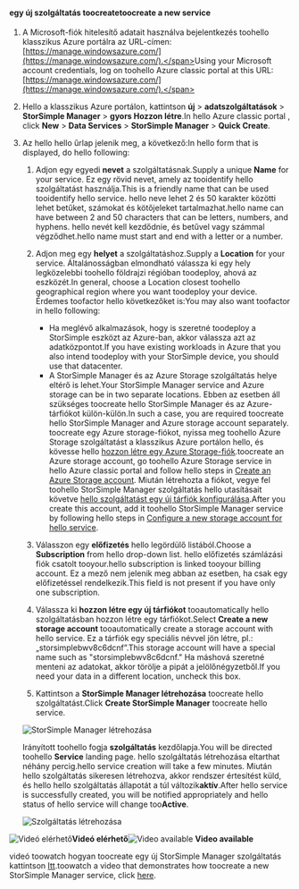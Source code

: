 <!--author=alkohli last changed:01/14/2016-->


#### <a name="toocreate-a-new-service"></a><span data-ttu-id="1bb41-101">egy új szolgáltatás toocreate</span><span class="sxs-lookup"><span data-stu-id="1bb41-101">toocreate a new service</span></span>
1. <span data-ttu-id="1bb41-102">A Microsoft-fiók hitelesítő adatait használva bejelentkezés toohello klasszikus Azure portálra az URL-címen: [https://manage.windowsazure.com/](https://manage.windowsazure.com/).</span><span class="sxs-lookup"><span data-stu-id="1bb41-102">Using your Microsoft account credentials, log on toohello Azure classic portal at this URL: [https://manage.windowsazure.com/](https://manage.windowsazure.com/).</span></span>
2. <span data-ttu-id="1bb41-103">Hello a klasszikus Azure portálon, kattintson **új** > **adatszolgáltatások** > **StorSimple Manager** > **gyors Hozzon létre**.</span><span class="sxs-lookup"><span data-stu-id="1bb41-103">In hello Azure classic portal , click **New** > **Data Services** > **StorSimple Manager** > **Quick Create**.</span></span>
3. <span data-ttu-id="1bb41-104">Az hello hello űrlap jelenik meg, a következő:</span><span class="sxs-lookup"><span data-stu-id="1bb41-104">In hello form that is displayed, do hello following:</span></span>
   
   1. <span data-ttu-id="1bb41-105">Adjon egy egyedi **nevet** a szolgáltatásnak.</span><span class="sxs-lookup"><span data-stu-id="1bb41-105">Supply a unique **Name** for your service.</span></span> <span data-ttu-id="1bb41-106">Ez egy rövid nevet, amely az tooidentify hello szolgáltatást használja.</span><span class="sxs-lookup"><span data-stu-id="1bb41-106">This is a friendly name that can be used tooidentify hello service.</span></span> <span data-ttu-id="1bb41-107">hello neve lehet 2 és 50 karakter közötti lehet betűket, számokat és kötőjeleket tartalmazhat.</span><span class="sxs-lookup"><span data-stu-id="1bb41-107">hello name can have between 2 and 50 characters that can be letters, numbers, and hyphens.</span></span> <span data-ttu-id="1bb41-108">hello nevét kell kezdődnie, és betűvel vagy számmal végződhet.</span><span class="sxs-lookup"><span data-stu-id="1bb41-108">hello name must start and end with a letter or a number.</span></span>
   2. <span data-ttu-id="1bb41-109">Adjon meg egy **helyet** a szolgáltatáshoz.</span><span class="sxs-lookup"><span data-stu-id="1bb41-109">Supply a **Location** for your service.</span></span> <span data-ttu-id="1bb41-110">Általánosságban elmondható válassza ki egy hely legközelebbi toohello földrajzi régióban toodeploy, ahová az eszközét.</span><span class="sxs-lookup"><span data-stu-id="1bb41-110">In general, choose a Location closest toohello geographical region where you want toodeploy your device.</span></span> <span data-ttu-id="1bb41-111">Érdemes toofactor hello következőket is:</span><span class="sxs-lookup"><span data-stu-id="1bb41-111">You may also want toofactor in hello following:</span></span> 
      
      * <span data-ttu-id="1bb41-112">Ha meglévő alkalmazások, hogy is szeretné toodeploy a StorSimple eszközt az Azure-ban, akkor válassza azt az adatközpontot.</span><span class="sxs-lookup"><span data-stu-id="1bb41-112">If you have existing workloads in Azure that you also intend toodeploy with your StorSimple device, you should use that datacenter.</span></span>
      * <span data-ttu-id="1bb41-113">A StorSimple Manager és az Azure Storage szolgáltatás helye eltérő is lehet.</span><span class="sxs-lookup"><span data-stu-id="1bb41-113">Your StorSimple Manager service and Azure storage can be in two separate locations.</span></span> <span data-ttu-id="1bb41-114">Ebben az esetben áll szükséges toocreate hello StorSimple Manager és az Azure-tárfiókot külön-külön.</span><span class="sxs-lookup"><span data-stu-id="1bb41-114">In such a case, you are required toocreate hello StorSimple Manager and Azure storage account separately.</span></span> <span data-ttu-id="1bb41-115">toocreate egy Azure storage-fiókot, nyissa meg toohello Azure Storage szolgáltatást a klasszikus Azure portálon hello, és kövesse hello [hozzon létre egy Azure Storage-fiók](../articles/storage/common/storage-create-storage-account.md#create-a-storage-account).</span><span class="sxs-lookup"><span data-stu-id="1bb41-115">toocreate an Azure storage account, go toohello Azure Storage service in hello Azure classic portal and follow hello steps in [Create an Azure Storage account](../articles/storage/common/storage-create-storage-account.md#create-a-storage-account).</span></span> <span data-ttu-id="1bb41-116">Miután létrehozta a fiókot, vegye fel toohello StorSimple Manager szolgáltatás hello utasításait követve [hello szolgáltatást egy új tárfiók konfigurálása](../articles/storsimple/storsimple-deployment-walkthrough.md#configure-a-new-storage-account-for-the-service).</span><span class="sxs-lookup"><span data-stu-id="1bb41-116">After you create this account, add it toohello StorSimple Manager service by following hello steps in [Configure a new storage account for hello service](../articles/storsimple/storsimple-deployment-walkthrough.md#configure-a-new-storage-account-for-the-service).</span></span>
   3. <span data-ttu-id="1bb41-117">Válasszon egy **előfizetés** hello legördülő listából.</span><span class="sxs-lookup"><span data-stu-id="1bb41-117">Choose a **Subscription** from hello drop-down list.</span></span> <span data-ttu-id="1bb41-118">hello előfizetés számlázási fiók csatolt tooyour.</span><span class="sxs-lookup"><span data-stu-id="1bb41-118">hello subscription is linked tooyour billing account.</span></span> <span data-ttu-id="1bb41-119">Ez a mező nem jelenik meg abban az esetben, ha csak egy előfizetéssel rendelkezik.</span><span class="sxs-lookup"><span data-stu-id="1bb41-119">This field is not present if you have only one subscription.</span></span>
   4. <span data-ttu-id="1bb41-120">Válassza ki **hozzon létre egy új tárfiókot** tooautomatically hello szolgáltatásban hozzon létre egy tárfiókot.</span><span class="sxs-lookup"><span data-stu-id="1bb41-120">Select **Create a new storage account** tooautomatically create a storage account with hello service.</span></span> <span data-ttu-id="1bb41-121">Ez a tárfiók egy speciális névvel jön létre, pl.: „storsimplebwv8c6dcnf”.</span><span class="sxs-lookup"><span data-stu-id="1bb41-121">This storage account will have a special name such as "storsimplebwv8c6dcnf."</span></span> <span data-ttu-id="1bb41-122">Ha máshová szeretné menteni az adatokat, akkor törölje a pipát a jelölőnégyzetből.</span><span class="sxs-lookup"><span data-stu-id="1bb41-122">If you need your data in a different location, uncheck this box.</span></span> 
   5. <span data-ttu-id="1bb41-123">Kattintson a **StorSimple Manager létrehozása** toocreate hello szolgáltatást.</span><span class="sxs-lookup"><span data-stu-id="1bb41-123">Click **Create StorSimple Manager** toocreate hello service.</span></span>
   
   ![StorSimple Manager létrehozása](./media/storsimple-create-new-service/HCS_CreateAService-include.png)
   
   <span data-ttu-id="1bb41-125">Irányított toohello fogja **szolgáltatás** kezdőlapja.</span><span class="sxs-lookup"><span data-stu-id="1bb41-125">You will be directed toohello **Service** landing page.</span></span> <span data-ttu-id="1bb41-126">hello szolgáltatás létrehozása eltarthat néhány percig.</span><span class="sxs-lookup"><span data-stu-id="1bb41-126">hello service creation will take a few minutes.</span></span> <span data-ttu-id="1bb41-127">Miután hello szolgáltatás sikeresen létrehozva, akkor rendszer értesítést küld, és hello hello szolgáltatás állapotát a túl változik**aktív**.</span><span class="sxs-lookup"><span data-stu-id="1bb41-127">After hello service is successfully created, you will be notified appropriately and hello status of hello service will change too**Active**.</span></span>
   
   ![Szolgáltatás létrehozása](./media/storsimple-create-new-service/HCS_StorSimpleManagerServicePage-include.png)

<span data-ttu-id="1bb41-129">![Videó elérhető](./media/storsimple-create-new-service/Video_icon.png)**Videó elérhető**</span><span class="sxs-lookup"><span data-stu-id="1bb41-129">![Video available](./media/storsimple-create-new-service/Video_icon.png) **Video available**</span></span>

<span data-ttu-id="1bb41-130">videó toowatch hogyan toocreate egy új StorSimple Manager szolgáltatás kattintson [Itt](https://azure.microsoft.com/documentation/videos/create-a-storsimple-manager-service/).</span><span class="sxs-lookup"><span data-stu-id="1bb41-130">toowatch a video that demonstrates how toocreate a new StorSimple Manager service, click [here](https://azure.microsoft.com/documentation/videos/create-a-storsimple-manager-service/).</span></span>


